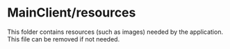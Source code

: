 # MainClient/resources

This folder contains resources (such as images) needed by the application. This file can
be removed if not needed.
